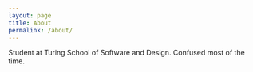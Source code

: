 ```yaml
---
layout: page
title: About
permalink: /about/
---
```


Student at Turing School of Software and Design. Confused most of the time.
